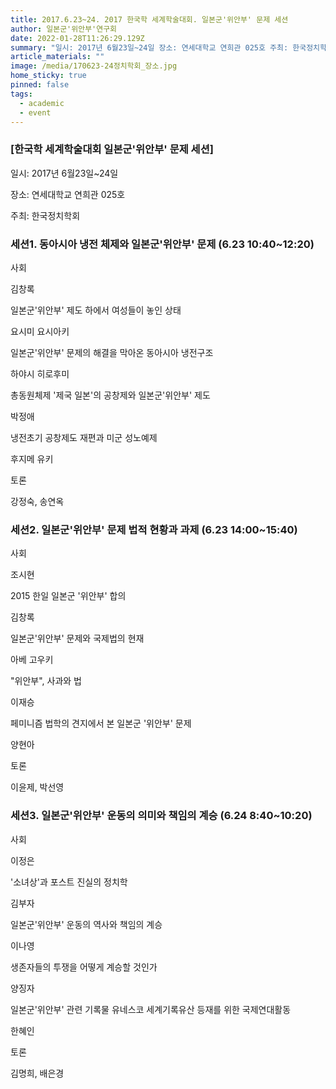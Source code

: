 ```yaml
---
title: 2017.6.23~24. 2017 한국학 세계학술대회. 일본군'위안부' 문제 세션
author: 일본군'위안부'연구회
date: 2022-01-28T11:26:29.129Z
summary: "일시: 2017년 6월23일~24일 장소: 연세대학교 연희관 025호 주최: 한국정치학회"
article_materials: ""
image: /media/170623-24정치학회_장소.jpg
home_sticky: true
pinned: false
tags:
  - academic
  - event
---
```

### \[한국학 세계학술대회 일본군'위안부' 문제 세션]

일시: 2017년 6월23일~24일

장소: 연세대학교 연희관 025호  

주최: 한국정치학회 

### 세션1. 동아시아 냉전 체제와 일본군'위안부' 문제 (6.23 10:40~12:20)

사회

김창록

일본군'위안부' 제도 하에서 여성들이 놓인 상태 

요시미 요시아키

일본군'위안부' 문제의 해결을 막아온 동아시아 냉전구조

하야시 히로후미

총동원체제 '제국 일본'의 공창제와 일본군'위안부' 제도 

박정애 

냉전초기 공창제도 재편과 미군 성노예제 

후지메 유키 

토론

강정숙, 송연옥 

### 세션2. 일본군'위안부' 문제 법적 현황과 과제 (6.23 14:00~15:40)

사회

조시현

2015 한일 일본군 '위안부' 합의 

김창록 

일본군'위안부' 문제와 국제법의 현재

아베 고우키 

"위안부", 사과와 법 

이재승

페미니즘 법학의 견지에서 본 일본군 '위안부' 문제 

양현아 

토론

이윤제, 박선영 

### 세션3. 일본군'위안부' 운동의 의미와 책임의 계승 (6.24 8:40~10:20)

사회

이정은

'소녀상'과 포스트 진실의 정치학

김부자

일본군'위안부' 운동의 역사와 책임의 계승

이나영

생존자들의 투쟁을 어떻게 계승할 것인가

양징자

일본군'위안부' 관련 기록물 유네스코 세계기록유산 등재를 위한 국제연대활동

한혜인 

토론

김명희, 배은경